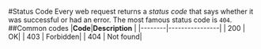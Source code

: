 #Status Code
Every web request returns a *status code* that says whether it was successful or had an error. The most famous status code is `404`.
##Common codes
|**Code**|**Description** |
|--------|----------------|
| 200 | OK|
| 403 | Forbidden|
| 404 | Not found|